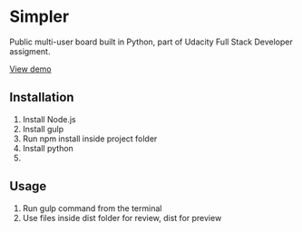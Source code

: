 # Simpler
Public multi-user board built in Python, part of Udacity Full Stack Developer assigment.

[View demo](http://www.simpler-demo.appspot.com)

## Installation
1. Install Node.js
2. Install gulp
3. Run npm install inside project folder
4. Install python
5. 

## Usage
1. Run gulp command from the terminal
2. Use files inside dist folder for review, dist for preview